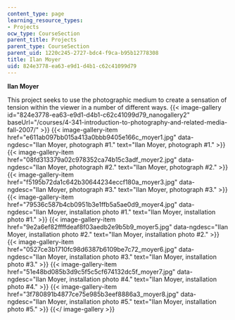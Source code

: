 ```yaml
---
content_type: page
learning_resource_types:
- Projects
ocw_type: CourseSection
parent_title: Projects
parent_type: CourseSection
parent_uid: 1220c245-2727-bdc4-f9ca-b95b12778308
title: Ilan Moyer
uid: 824e3778-ea63-e9d1-d4b1-c62c41099d79
---
```


**Ilan Moyer**

This project seeks to use the photographic medium to create a sensation of tension within the viewer in a number of different ways.
{{< image-gallery id="824e3778-ea63-e9d1-d4b1-c62c41099d79_nanogallery2" baseUrl="/courses/4-341-introduction-to-photography-and-related-media-fall-2007/" >}}
{{< image-gallery-item href="e611ab097bb015a413a0bbb9405e166c_moyer1.jpg" data-ngdesc="Ilan Moyer, photograph #1." text="Ilan Moyer, photograph #1." >}}
{{< image-gallery-item href="08fd313379a02c978352ca74b15c3adf_moyer2.jpg" data-ngdesc="Ilan Moyer, photograph #2." text="Ilan Moyer, photograph #2." >}}
{{< image-gallery-item href="f5195b72da1c642b30644234eccf180a_moyer3.jpg" data-ngdesc="Ilan Moyer, photograph #3." text="Ilan Moyer, photograph #3." >}}
{{< image-gallery-item href="79536c587b4cb0951b3e1ffb5a5ae0d9_moyer4.jpg" data-ngdesc="Ilan Moyer, installation photo #1." text="Ilan Moyer, installation photo #1." >}}
{{< image-gallery-item href="9e2a6ef82ffffdeaf8f03aedb2e9b5b9_moyer5.jpg" data-ngdesc="Ilan Moyer, installation photo #2." text="Ilan Moyer, installation photo #2." >}}
{{< image-gallery-item href="0527ce3b1710fc98d6387b6109be7c72_moyer6.jpg" data-ngdesc="Ilan Moyer, installation photo #3." text="Ilan Moyer, installation photo #3." >}}
{{< image-gallery-item href="51e48bd085b3d9c5f5c5cf674132dc5f_moyer7.jpg" data-ngdesc="Ilan Moyer, installation photo #4." text="Ilan Moyer, installation photo #4." >}}
{{< image-gallery-item href="3f780891b4877ce75e985b3eef8886a3_moyer8.jpg" data-ngdesc="Ilan Moyer, installation photo #5." text="Ilan Moyer, installation photo #5." >}}
{{</ image-gallery >}}